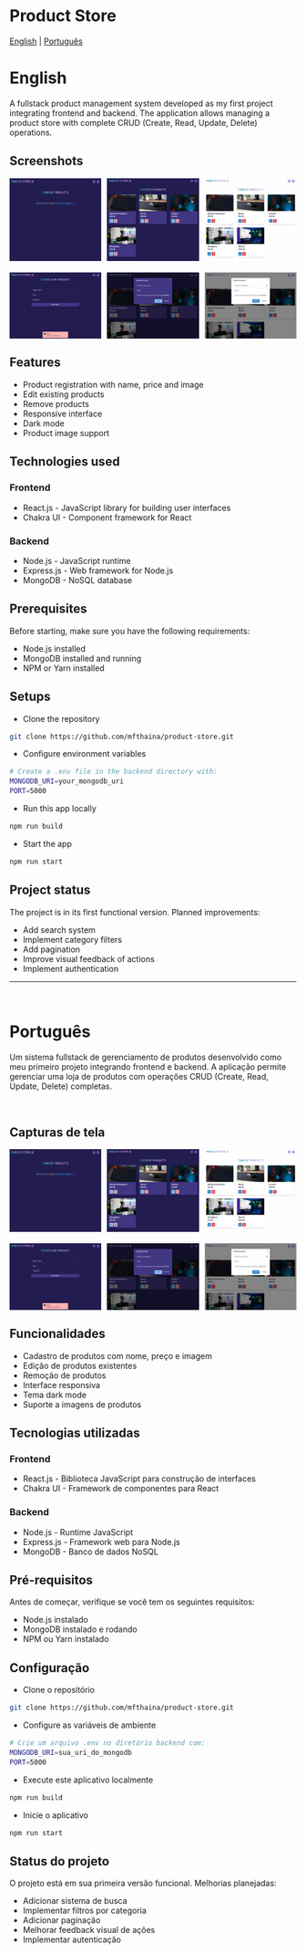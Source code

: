 # Product Store

[English](#english) | [Português](#português)

# English

A fullstack product management system developed as my first project integrating frontend and backend. The application allows managing a product store with complete CRUD (Create, Read, Update, Delete) operations.
<br>

## Screenshots

<div align="center">
  <div style="display: flex; justify-content: space-between; margin-bottom: 20px;">
    <img src="screencapture-00.jpg" alt="Screenshot 1" width="32%">
    <img src="screencapture-01.jpg" alt="Screenshot 2" width="32%">
    <img src="screencapture-02.jpg" alt="Screenshot 3" width="32%">
  </div>
  <div style="display: flex; justify-content: space-between;">
    <img src="screencapture-03.jpg" alt="Screenshot 4" width="32%">
    <img src="screencapture-04.jpg" alt="Screenshot 5" width="32%">
    <img src="screencapture-05.jpg" alt="Screenshot 6" width="32%">
  </div>
</div>

## Features

- Product registration with name, price and image
- Edit existing products
- Remove products
- Responsive interface
- Dark mode
- Product image support

## Technologies used

### Frontend

- React.js - JavaScript library for building user interfaces
- Chakra UI - Component framework for React

### Backend

- Node.js - JavaScript runtime
- Express.js - Web framework for Node.js
- MongoDB - NoSQL database

## Prerequisites

Before starting, make sure you have the following requirements:

- Node.js installed
- MongoDB installed and running
- NPM or Yarn installed

## Setups

- Clone the repository

```bash
git clone https://github.com/mfthaina/product-store.git
```

- Configure environment variables

```bash
# Create a .env file in the backend directory with:
MONGODB_URI=your_mongodb_uri
PORT=5000
```

- Run this app locally

```bash
npm run build
```

- Start the app

```bash
npm run start
```

## Project status

The project is in its first functional version. Planned improvements:

- Add search system
- Implement category filters
- Add pagination
- Improve visual feedback of actions
- Implement authentication

---

<br>

# Português

Um sistema fullstack de gerenciamento de produtos desenvolvido como meu primeiro projeto integrando frontend e backend. A aplicação permite gerenciar uma loja de produtos com operações CRUD (Create, Read, Update, Delete) completas.

<br>

## Capturas de tela

<div align="center">
  <div style="display: flex; justify-content: space-between; margin-bottom: 20px;">
    <img src="screencapture-00.jpg" alt="Screenshot 1" width="32%">
    <img src="screencapture-01.jpg" alt="Screenshot 2" width="32%">
    <img src="screencapture-02.jpg" alt="Screenshot 3" width="32%">
  </div>
  <div style="display: flex; justify-content: space-between;">
    <img src="screencapture-03.jpg" alt="Screenshot 4" width="32%">
    <img src="screencapture-04.jpg" alt="Screenshot 5" width="32%">
    <img src="screencapture-05.jpg" alt="Screenshot 6" width="32%">
  </div>
</div>

## Funcionalidades

- Cadastro de produtos com nome, preço e imagem
- Edição de produtos existentes
- Remoção de produtos
- Interface responsiva
- Tema dark mode
- Suporte a imagens de produtos

## Tecnologias utilizadas

### Frontend

- React.js - Biblioteca JavaScript para construção de interfaces
- Chakra UI - Framework de componentes para React

### Backend

- Node.js - Runtime JavaScript
- Express.js - Framework web para Node.js
- MongoDB - Banco de dados NoSQL

## Pré-requisitos

Antes de começar, verifique se você tem os seguintes requisitos:

- Node.js instalado
- MongoDB instalado e rodando
- NPM ou Yarn instalado

## Configuração

- Clone o repositório

```bash
git clone https://github.com/mfthaina/product-store.git
```

- Configure as variáveis de ambiente

```bash
# Crie um arquivo .env no diretório backend com:
MONGODB_URI=sua_uri_do_mongodb
PORT=5000
```

- Execute este aplicativo localmente

```bash
npm run build
```

- Inicie o aplicativo

```bash
npm run start
```

## Status do projeto

O projeto está em sua primeira versão funcional. Melhorias planejadas:

- Adicionar sistema de busca
- Implementar filtros por categoria
- Adicionar paginação
- Melhorar feedback visual de ações
- Implementar autenticação
